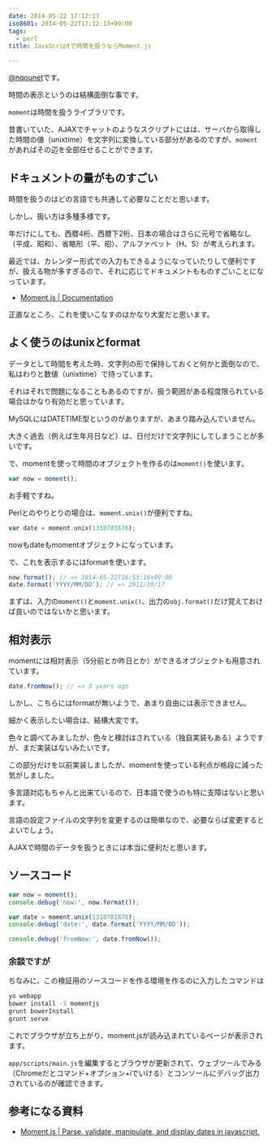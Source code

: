 ```yaml
---
date: 2014-05-22 17:12:13
iso8601: 2014-05-22T17:12:13+09:00
tags:
  - perl
title: JavaScriptで時間を扱うならMoment.js

---
```


<p><a href="https://twitter.com/nqounet">@nqounet</a>です。</p>

<p>時間の表示というのは結構面倒な事です。</p>

<p><code>moment</code>は時間を扱うライブラリです。</p>

<p>昔書いていた、AJAXでチャットのようなスクリプトにはは、サーバから取得した時間の値（unixtime）を文字列に変換している部分があるのですが、<code>moment</code>があればその辺を全部任せることができます。</p>



<h2>ドキュメントの量がものすごい</h2>

<p>時間を扱うのはどの言語でも共通して必要なことだと思います。</p>

<p>しかし、扱い方は多種多様です。</p>

<p>年だけにしても、西暦4桁、西暦下2桁、日本の場合はさらに元号で省略なし（平成、昭和）、省略形（平、昭）、アルファベット（H、S）が考えられます。</p>

<p>最近では、カレンダー形式での入力もできるようになっていたりして便利ですが、扱える物が多すぎるので、それに応じてドキュメントもものすごいことになっています。</p>

<ul>
<li><a href="http://momentjs.com/docs/">Moment.js | Documentation</a></li>
</ul>

<p>正直なところ、これを使いこなすのはかなり大変だと思います。</p>

<h2>よく使うのはunixとformat</h2>

<p>データとして時間を考えた時、文字列の形で保持しておくと何かと面倒なので、私はわりと数値（unixtime）で持っています。</p>

<p>それはそれで問題になることもあるのですが、扱う範囲がある程度限られている場合はかなり有効だと思っています。</p>

<p>MySQLにはDATETIME型というのがありますが、あまり踏み込んでいません。</p>

<p>大きく過去（例えば生年月日など）は、日付だけで文字列にしてしまうことが多いです。</p>

<p>で、momentを使って時間のオブジェクトを作るのは<code>moment()</code>を使います。</p>

```js
var now = moment();
```

<p>お手軽ですね。</p>

<p>Perlとのやりとりの場合は、<code>moment.unix()</code>が便利ですね。</p>

```js
var date = moment.unix(1318781876);
```

<p>nowもdateもmomentオブジェクトになっています。</p>

<p>で、これを表示するにはformatを使います。</p>

```js
now.format(); // => 2014-05-22T16:53:16+09:00
date.format('YYYY/MM/DD'); // => 2011/10/17
```

<p>まずは、入力の<code>moment()</code>と<code>moment.unix()</code>、出力の<code>obj.format()</code>だけ覚えておけば良いのではないかと思います。</p>

<h2>相対表示</h2>

<p>momentには相対表示（5分前とか昨日とか）ができるオブジェクトも用意されています。</p>

```js
date.fromNow(); // => 3 years ago
```

<p>しかし、こちらにはformatが無いようで、あまり自由には表示できません。</p>

<p>細かく表示したい場合は、結構大変です。</p>

<p>色々と調べてみましたが、色々と検討はされている（独自実装もある）ようですが、まだ実装はないみたいです。</p>

<p>この部分だけを以前実装しましたが、momentを使っている利点が格段に減った気がしました。</p>

<p>多言語対応もちゃんと出来ているので、日本語で使うのも特に支障はないと思います。</p>

<p>言語の設定ファイルの文字列を変更するのは簡単なので、必要ならば変更するとよいでしょう。</p>

<p>AJAXで時間のデータを扱うときには本当に便利だと思います。</p>

<h2>ソースコード</h2>

```js
var now = moment();
console.debug('now:', now.format());

var date = moment.unix(1318781876);
console.debug('date:', date.format('YYYY/MM/DD'));

console.debug('fromNow:', date.fromNow());
```

<h3>余談ですが</h3>

<p>ちなみに、この検証用のソースコードを作る環境を作るのに入力したコマンドは</p>

```bash
yo webapp
bower install -S momentjs
grunt bowerInstall
grunt serve
```

<p>これでブラウザが立ち上がり、moment.jsが読み込まれているページが表示されます。</p>

<p><code>app/scripts/main.js</code>を編集するとブラウザが更新されて、ウェブツールでみる（Chromeだとコマンド+オプション+iでいける）とコンソールにデバッグ出力されているのが確認できます。</p>

<h2>参考になる資料</h2>

<ul>
<li><a href="http://momentjs.com/">Moment.js | Parse, validate, manipulate, and display dates in javascript.</a></li>
</ul>
    	